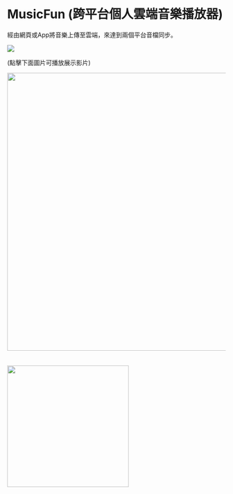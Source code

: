 # MusicFun (跨平台個人雲端音樂播放器)
  經由網頁或App將音樂上傳至雲端，來達到兩個平台音檔同步。

![](http://140.137.51.95/yi/logo083122-01-01.png)

<p>(點擊下面圖片可播放展示影片)</p>
<a href="http://musicfun.000webhostapp.com/musicfun_pc.mp4">
  <img src="https://s26.postimg.org/8dmksupvd/musicfun_pc2.gif" width="640" >
</a>
<br />
<br />
<br />
<a href="http://musicfun.000webhostapp.com/musicfun_phone.mp4">
  <img src="http://musicfun.000webhostapp.com/musicfun_phone.jpg" width="280">
</a>


